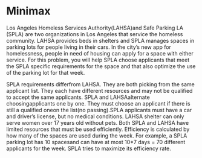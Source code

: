 # Minimax
Los Angeles Homeless Services Authority(LAHSA)and Safe Parking LA (SPLA) are two  organizations  in  Los  Angeles  that  service  the  homeless  community.  LAHSA provides beds in shelters and SPLA manages spaces in parking lots for people living in their cars. In the city’s new app for homelessness, people in need of housing can apply for a space with either service.  For this problem, you will help SPLA choose applicants  that  meet  the  SPLA  specific  requirements  for  the  space  and  that  also optimize the use of the parking lot for that week.

SPLA requirements differfrom LAHSA. They are both picking from the same applicant list. They each have different resources and may not be qualified to accept the same applicants. SPLA and LAHSAalternate choosingapplicants one by one.  They must choose an  applicant  if there is still a  qualified  oneon the list(no  passing).SPLA applicants must have a car and driver’s license, but no medical conditions.  LAHSA shelter can only serve women over 17 years old without pets. Both SPLA and LAHSA have limited resources that must be used efficiently.  Efficiency is calculated by how many of the spaces are used during the week.  For example, a SPLA parking lot has 10 spacesand can have at most 10*7 days = 70 different applicants for the week. SPLA tries to maximize its efficiency rate.

